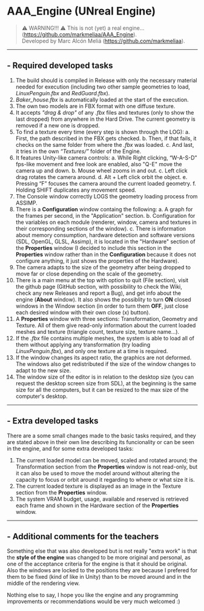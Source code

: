 # AAA_Engine (UNreal Engine)
>⚠️ WARNING!!! ⚠️️ This is not (yet) a real engine... (https://github.com/markmeliaa/AAA_Engine).                                                                   
>Developed by Marc Alcón Meliá (https://github.com/markmeliaa).

---
## - **Required developed tasks**
1. The build should is compiled in Release with only the necessary material needed for execution
(including two other sample geometries to load, _LinuxPenguin.fbx_ and _RedGuard.fbx_).
2. _Baker_house.fbx_ is automatically loaded at the start of the execution.
3. The own two models are in FBX format with one diffuse texture.
4. It accepts _"drag & drop"_ of any _.fbx_ files and textures (only to show the last dropped) from anywhere in the Hard Drive. The current geometry is removed if a new one is dropped.
5. To find a texture every time (every step is shown through the LOG):
     a. First, the path described in the FBX gets checked.
     b. Then, if that fails, it checks on the same folder from where the _.fbx_ was loaded.
     c. And last, it tries in the own _“Textures/”_ folder of the Engine.
6. It features Unity-like camera controls:
     a. While Right clicking, “W-A-S-D” fps-like movement and free look are enabled, also "Q-E" move the camera up and down.
     b. Mouse wheel zooms in and out.
     c. Left click drag rotates the camera around.
     d. Alt + Left click orbit the object.
     e. Pressing “F” focuses the camera around the current loaded geometry.
     f. Holding SHIFT duplicates any movement speed.
7. The Console window correctly LOGS the geometry loading process from ASSIMP.
8. There is a **Configuration** window containg the following:
     a. A graph for the frames per second, in the "Application" section.
     b. Configuration for the variables on each module (renderer, window, camera and textures in their corresponding sections of the window).
     c. There is information about memory consumption, hardware detection and software versions (SDL, OpenGL, GLSL, Assimp), it is located in the "Hardware" section of the **Properties** window (I decided to include this section in the **Properties** window rather than in the **Configuration** because it does not configure anything, it just shows the properties of the Hardware).
9. The camera adapts to the size of the geometry after being dropped to move far or close depending on the scale of the geometry.
10. There is a main menu at the top with option to quit (File section), visit the github page (GitHub section, with possibility to check the Wiki, check any new Releases and report a Bug), and get info about the engine (**About** window). It also shows the possiblity to turn **ON** closed windows in the Window section (in order to turn them **OFF**, just close each desired window with their own close (x) button).
11. A **Properties** window with three sections: Transformation, Geometry and Texture. All of them give read-only information about the current loaded meshes and texture (triangle count, texture size, texture name...).
12. If the _.fbx_ file contains multiple meshes, the system is able to load all of them without
applying any transformation (try loading _LinuxPenguin.fbx_), and only one texture at a time is required.
13. If the window changes its aspect ratio, the graphics are not deformed. The windows also get redistributed if the size of the window changes to adapt to the new size.
14. The window size of the editor is in relation to the desktop size (you can request the desktop screen size from SDL), at the beginning is the same size for all the computers, but it can be resized to the max size of the computer's desktop.

---
## - **Extra developed tasks**
There are a some small changes made to the basic tasks required, and they are stated above in their own line describing its funcionality or can be seen in the engine, and for some extra developed tasks:
1. The current loaded model can be moved, scaled and rotated around; the Transformation section from the **Properties** window is not read-only, but it can also be used to move the model around without altering the capacity to focus or orbit around it regarding to where or what size it is.
2. The current loaded texture is displayed as an image in the Texture section from the **Properties** window.
3. The system VRAM budget, usage, available and reserved is retrieved each frame and shown in the Hardware section of the **Properties** window.

---
## - **Additional comments for the teachers**
Something else that was also developed but is not really "extra work" is that the **style of the engine** was changed to be more original and personal, as one of the acceptance criteria for the engine is that it should be original. Also the windows are locked to the positions they are because I prefered for them to be fixed (kind of like in Unity) than to be moved around and in the middle of the rendering view.

Nothing else to say, I hope you like the engine and any programming improvements or recommendations would be very much welcomed :)

